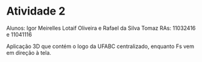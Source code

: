 # Atividade 2

Alunos: Igor Meirelles Lotaif Oliveira e Rafael da Silva Tomaz RAs: 11032416 e 11041116

Aplicação 3D que contém o logo da UFABC centralizado, enquanto Fs vem em direção à tela.
